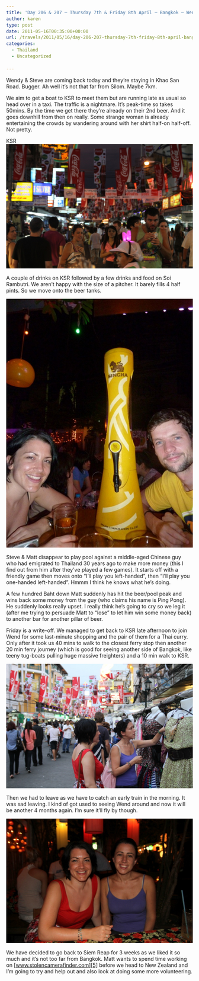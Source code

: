 ```yaml
---
title: 'Day 206 & 207 – Thursday 7th & Friday 8th April – Bangkok – Wendy & Steve are back'
author: karen
type: post
date: 2011-05-16T00:35:00+00:00
url: /travels/2011/05/16/day-206-207-thursday-7th-friday-8th-april-bangkok-wendy-steve-are-back/
categories:
  - Thailand
  - Uncategorized

---
```

Wendy & Steve are coming back today and they’re staying in Khao San Road. Bugger. Ah well it’s not that far from Silom. Maybe 7km.

We aim to get a boat to KSR to meet them but are running late as usual so head over in a taxi. The traffic is a nightmare. It’s peak-time so takes 50mins. By the time we get there they’re already on their 2nd beer. And it goes downhill from then on really. Some strange woman is already entertaining the crowds by wandering around with her shirt half-on half-off. Not pretty.

KSR![](/travels-wp-content/uploads/2011/05/IMG_4699.jpg)

A couple of drinks on KSR followed by a few drinks and food on Soi Rambutri. We aren’t happy with the size of a pitcher. It barely fills 4 half pints. So we move onto the beer tanks. 

![](/travels-wp-content/uploads/2011/05/P1060047.jpg)

Steve & Matt disappear to play pool against a middle-aged Chinese guy who had emigrated to Thailand 30 years ago to make more money (this I find out from him after they’ve played a few games). It starts off with a friendly game then moves onto “I’ll play you left-handed”, then “I’ll play you one-handed left-handed”. Hmmm I think he knows what he’s doing. 

A few hundred Baht down Matt suddenly has hit the beer/pool peak and wins back some money from the guy (who claims his name is Ping Pong). He suddenly looks really upset. I really think he’s going to cry so we leg it (after me trying to persuade Matt to “lose” to let him win some money back) to another bar for another pillar of beer.

Friday is a write-off. We managed to get back to KSR late afternoon to join Wend for some last-minute shopping and the pair of them for a Thai curry. Only after it took us 40 mins to walk to the closest ferry stop then another 20 min ferry journey (which is good for seeing another side of Bangkok, like teeny tug-boats pulling huge massive freighters) and a 10 min walk to KSR. 

![](/travels-wp-content/uploads/2011/05/IMG_4711.jpg)

Then we had to leave as we have to catch an early train in the morning. It was sad leaving. I kind of got used to seeing Wend around and now it will be another 4 months again. I’m sure it’ll fly by though.

![](/travels-wp-content/uploads/2011/05/IMG_4717.jpg)

We have decided to go back to Siem Reap for 3 weeks as we liked it so much and it’s not too far from Bangkok. Matt wants to spend time working on [www.stolencamerafinder.com][5] before we head to New Zealand and I’m going to try and help out and also look at doing some more volunteering.

 [1]: http://www.mattburns.co.uk/travels/wp-content/uploads/2011/05/IMG_4699.jpg
 [2]: http://www.mattburns.co.uk/travels/wp-content/uploads/2011/05/P1060047.jpg
 [3]: http://www.mattburns.co.uk/travels/wp-content/uploads/2011/05/IMG_4711.jpg
 [4]: http://www.mattburns.co.uk/travels/wp-content/uploads/2011/05/IMG_4717.jpg
 [5]: http://www.stolencamerafinder.com
